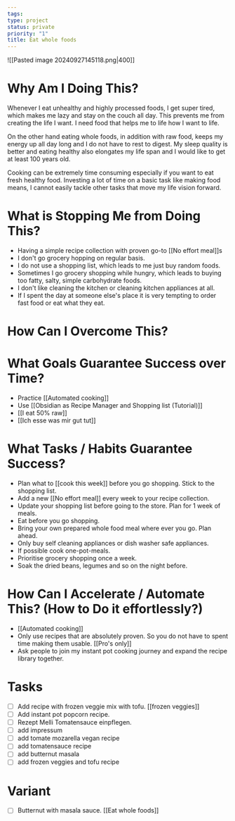 ```yaml
---
tags: 
type: project
status: private
priority: "1"
title: Eat whole foods
---
```

![[Pasted image 20240927145118.png|400]]
# Why Am I Doing This?
Whenever I eat unhealthy and highly processed foods, I get super tired, which makes me lazy and stay on the couch all day. This prevents me from creating the life I want. I need food that helps me to life how I want to life.

On the other hand eating whole foods, in addition with raw food, keeps my energy up all day long and I do not have to rest to digest. My sleep quality is better and eating healthy also elongates my life span and I would like to get at least 100 years old.

Cooking can be extremely time consuming especially if you want to eat fresh healthy food. Investing a lot of time on a basic task like making food means, I cannot easily tackle other tasks that move my life vision forward.
# What is Stopping Me from Doing This?
- Having a simple recipe collection with proven go-to [[No effort meal]]s
- I don't go grocery hopping on regular basis.
- I do not use a shopping list, which leads to me just buy random foods.
- Sometimes I go grocery shopping while hungry, which leads to buying too fatty, salty, simple carbohydrate foods.
- I don't like cleaning the kitchen or cleaning kitchen appliances at all.
- If I spent the day at someone else's place it is very tempting to order fast food or eat what they eat.
# How Can I Overcome This?
# What Goals Guarantee Success over Time?
- Practice [[Automated cooking]]
- Use [[Obsidian as Recipe Manager and Shopping list (Tutorial)]]
- [[I eat 50% raw]]
- [[Ich esse was mir gut tut]]
# What Tasks / Habits Guarantee Success?
- Plan what to [[cook this week]] before you go shopping. Stick to the shopping list.
- Add a new [[No effort meal]] every week to your recipe collection.
- Update your shopping list before going to the store. Plan for 1 week of meals.
- Eat before you go shopping.
- Bring your own prepared whole food meal where ever you go. Plan ahead.
- Only buy self cleaning appliances or dish washer safe appliances.
- If possible cook one-pot-meals.
- Prioritise grocery shopping once a week.
- Soak the dried beans, legumes and so on the night before.
# How Can I Accelerate / Automate This? (How to Do it effortlessly?)
- [[Automated cooking]]
- Only use recipes that are absolutely proven. So you do not have to spent time making them usable. [[Pro's only]]
- Ask people to join my instant pot cooking journey and expand the recipe library together.
# Tasks
- [ ] Add recipe with frozen veggie mix with tofu. [[frozen veggies]]
- [ ] Add instant pot popcorn recipe.
- [ ] Rezept Melli Tomatensauce einpflegen.
- [ ] add impressum
- [ ] add tomate mozarella vegan recipe
- [ ] add tomatensauce recipe
- [ ] add butternut masala
- [ ] add frozen veggies and tofu recipe

# Variant
- [ ] Butternut with masala sauce. [[Eat whole foods]]